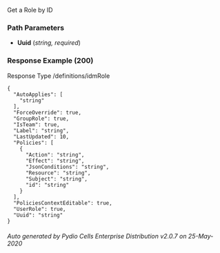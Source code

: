 






 
Get a Role by ID  


### Path Parameters

 - **Uuid** (_string, required_) 




### Response Example (200)
Response Type /definitions/idmRole

```
{
  "AutoApplies": [
    "string"
  ],
  "ForceOverride": true,
  "GroupRole": true,
  "IsTeam": true,
  "Label": "string",
  "LastUpdated": 10,
  "Policies": [
    {
      "Action": "string",
      "Effect": "string",
      "JsonConditions": "string",
      "Resource": "string",
      "Subject": "string",
      "id": "string"
    }
  ],
  "PoliciesContextEditable": true,
  "UserRole": true,
  "Uuid": "string"
}
```




###### Auto generated by Pydio Cells Enterprise Distribution v2.0.7 on 25-May-2020
